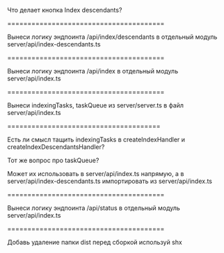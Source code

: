 Что делает кнопка Index descendants?

=======================================

Вынеси логику эндпоинта /api/index/descendants в отдельный модуль server/api/index-descendants.ts

=======================================

Вынеси логику эндпоинта /api/index в отдельный модуль server/api/index.ts

=======================================

Вынеси indexingTasks, taskQueue из server/server.ts в файл server/api/index.ts


======================================

Есть ли смысл тащить indexingTasks в createIndexHandler и createIndexDescendantsHandler?

Тот же вопрос про taskQueue?

Может их использовать в
server/api/index.ts напрямую, а в server/api/index-descendants.ts импортировать из server/api/index.ts

=======================================

Вынеси логику эндпоинта /api/status в отдельный модуль server/api/index.ts

=======================================

Добавь удаление папки dist перед сборкой используй shx

